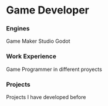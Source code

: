 # Game Developer

### Engines
Game Maker Studio
Godot

### Work Experience
Game Programmer in different proyects

### Projects
Projects I have developed before

